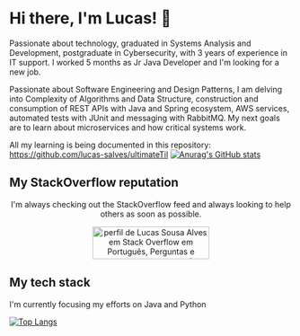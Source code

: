 Hi there, I'm Lucas! 👋
======
Passionate about technology, graduated in Systems Analysis and Development, postgraduate in Cybersecurity, with 3 years of experience in IT support. I worked 5 months as Jr Java Developer and I'm looking for a new job.

Passionate about Software Engineering and Design Patterns, I am delving into Complexity of Algorithms and Data Structure, construction and consumption of REST APIs with Java and Spring ecosystem, AWS services, automated tests with JUnit and messaging with RabbitMQ. My next goals are to learn about microservices and how critical systems work.

All my learning is being documented in this repository:
https://github.com/lucas-salves/ultimateTil
[![Anurag's GitHub stats](https://github-readme-stats.vercel.app/api?username=lucas-salves&theme=dark&show_icons=true)](https://github.com/anuraghazra/github-readme-stats)

<p align="center">
<h2> My StackOverflow reputation</h2>
</p>

<p align="center">
I'm always checking out the StackOverflow feed and always looking to help others as soon as possible.
<p align="center">
<a href="https://pt.stackoverflow.com/users/258541/lucas-sousa-alves"><img src="https://pt.stackoverflow.com/users/flair/258541.png" width="208" height="58" alt="perfil de Lucas Sousa Alves em Stack Overflow em Portugu&#234;s, Perguntas e respostas para programadores profissionais e entusiastas" title="perfil de Lucas Sousa Alves em Stack Overflow em Portugu&#234;s, Perguntas e respostas para programadores profissionais e entusiastas"></a>
</p>
</p>
<h2>My tech stack</h2>
I'm currently focusing my efforts on Java and Python

[![Top Langs](https://github-readme-stats.vercel.app/api/top-langs/?username=lucas-salves&theme=dark&show_icons=true)](https://github.com/anuraghazra/github-readme-stats)

